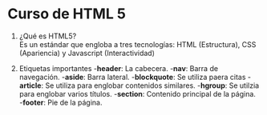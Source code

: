 # Curso de HTML 5
1. ¿Qué es HTML5?  
Es un estándar que engloba a tres tecnologías: HTML (Estructura), CSS (Apariencia) y Javascript (Interactividad)

2. Etiquetas importantes
-**header**: La cabecera.
-**nav**: Barra de navegación.
-**aside**: Barra lateral.
-**blockquote**: Se utiliza paera citas
-**article**: Se utiliza para englobar contenidos similares.
-**hgroup**: Se utilzia para englobar varios títulos.
-**section**: Contenido principal de la página.
-**footer**: Pie de la página.
